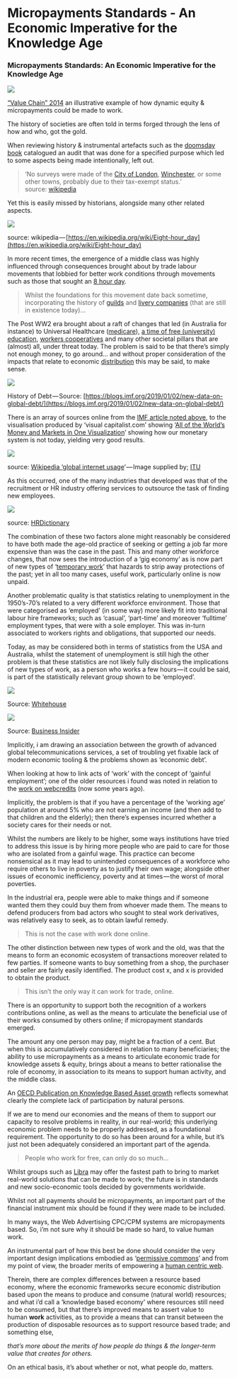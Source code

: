 # Micropayments Standards - An Economic Imperative for the Knowledge Age


### Micropayments Standards: An Economic Imperative for the Knowledge Age

![](https://cdn-images-1.medium.com/max/800/1*OaY27298lXNOwMctYDKwVQ.png)

[“Value Chain” 2014](https://docs.google.com/drawings/d/1oUsSlPEh8erOdkQJCLzFHBaqp7AYOJCqDw82YrCg9f4/edit) an illustrative example of how dynamic equity & micropayments could be made to work.

The history of societies are often told in terms forged through the lens of how and who, got the gold.

When reviewing history & instrumental artefacts such as the [doomsday book](https://en.wikipedia.org/wiki/Domesday_Book) catalogued an audit that was done for a specified purpose which led to some aspects being made intentionally, left out.

> ‘No surveys were made of the [City of London](https://en.wikipedia.org/wiki/City_of_London "City of London"), [Winchester](https://en.wikipedia.org/wiki/Winchester "Winchester"), or some other towns, probably due to their tax-exempt status.’ source: [wikipedia](https://en.wikipedia.org/wiki/Domesday_Book#Content_and_organisation)

Yet this is easily missed by historians, alongside many other related aspects.

![](https://cdn-images-1.medium.com/max/800/1*beJ_W8vKsLqq7a9mREKAhA.jpeg)

source: wikipedia — [https://en.wikipedia.org/wiki/Eight-hour_day](https://en.wikipedia.org/wiki/Eight-hour_day)

In more recent times, the emergence of a middle class was highly influenced through consequences brought about by trade labour movements that lobbied for better work conditions through movements such as those that sought an [8 hour day](https://en.wikipedia.org/wiki/Eight-hour_day).

> Whilst the foundations for this movement date back sometime, incorporating the history of [guilds](https://en.wikipedia.org/wiki/Guild) and [livery companies](https://en.wikipedia.org/wiki/Livery_company) (that are still in existence today)…

The Post WW2 era brought about a raft of changes that led (in Australia for instance) to Universal Healthcare ([medicare](https://en.wikipedia.org/wiki/Medicare_%28Australia%29)), [a time of free (university) education](https://en.wikipedia.org/wiki/Tertiary_education_fees_in_Australia#Abolition_of_university_fees), [workers cooperatives](https://en.wikipedia.org/wiki/Worker_cooperative) and many other societal pillars that are (almost) all, under threat today. The problem is said to be that there’s simply not enough money, to go around… and without proper consideration of the impacts that relate to economic [distribution](https://en.wikipedia.org/wiki/Distribution_%28economics%29) this may be said, to make sense.

![](https://cdn-images-1.medium.com/max/800/1*YsAiYCjFno2Z6sBihU3pwQ.png)

History of Debt — Source: [https://blogs.imf.org/2019/01/02/new-data-on-global-debt/](https://blogs.imf.org/2019/01/02/new-data-on-global-debt/)

There is an array of sources online from the [IMF article noted above](https://blogs.imf.org/2019/01/02/new-data-on-global-debt/), to the visualisation produced by ‘visual capitalist.com’ showing ‘[All of the World’s Money and Markets in One Visualization](https://www.visualcapitalist.com/worlds-money-markets-one-visualization-2017/)’ showing how our monetary system is not today, yielding very good results.

![](https://cdn-images-1.medium.com/max/800/1*s90pCWeI0AsO_1kSFECBvQ.png)

source: [Wikipedia ‘global internet usage](https://en.wikipedia.org/wiki/Global_Internet_usage)’ — Image supplied by; [ITU](https://en.wikipedia.org/wiki/International_Telecommunications_Union)

As this occurred, one of the many industries that developed was that of the recruitment or HR industry offering services to outsource the task of finding new employees.

![](https://cdn-images-1.medium.com/max/800/1*NYEJbjj1xIx6jJhWNKs3JA.jpeg)

source: [HRDictionary](https://hrdictionaryblog.com/2012/10/28/evolution-of-human-resource-management/)

The combination of these two factors alone might reasonably be considered to have both made the age-old practice of seeking or getting a job far more expensive than was the case in the past. This and many other workforce changes, that now sees the introduction of a ‘gig economy’ as is now part of new types of ‘[temporary work](https://en.wikipedia.org/wiki/Temporary_work)’ that hazards to strip away protections of the past; yet in all too many cases, useful work, particularly online is now unpaid.

Another problematic quality is that statistics relating to unemployment in the 1950’s-70’s related to a very different workforce environment. Those that were categorised as ‘employed’ (in some way) more likely fit into traditional labour hire frameworks; such as ‘casual’, ‘part-time’ and moreover ‘fulltime’ employment types, that were with a sole employer. This was in-turn associated to workers rights and obligations, that supported our needs.

Today, as may be considered both in terms of statistics from the USA and Australia, whilst the statement of unemployment is still high the other problem is that these statistics are not likely fully disclosing the implications of new types of work, as a person who works a few hours — it could be said, is part of the statistically relevant group shown to be ‘employed’.

![](https://cdn-images-1.medium.com/max/800/1*GBJFrBXH99CZtIgWoQidLQ.png)

Source: [Whitehouse](https://www.whitehouse.gov/articles/americas-unemployment-rate-falls-lowest-level-almost-50-years/)

![](https://cdn-images-1.medium.com/max/800/1*47Sq-dYC4LrFQ1w-aodysA.jpeg)

Source: [Business Insider](https://www.businessinsider.com.au/australia-jobs-report-september-2018-10)

Implicitly, i am drawing an association between the growth of advanced global telecommunications services, a set of troubling yet fixable lack of modern economic tooling & the problems shown as ‘economic debt’.

When looking at how to link acts of ‘work’ with the concept of ‘gainful employment’; one of the older resources i found was noted in relation to the [work on webcredits](https://web.archive.org/web/20131020125735/http://www.w3.org/community/webpayments/wiki/Web_Credits) (now some years ago).

Implicitly, the problem is that if you have a percentage of the ‘working age’ population at around 5% who are not earning an income (and then add to that children and the elderly); then there’s expenses incurred whether a society cares for their needs or not.

Whilst the numbers are likely to be higher, some ways institutions have tried to address this issue is by hiring more people who are paid to care for those who are isolated from a gainful wage. This practice can become nonsensical as it may lead to unintended consequences of a workforce who require others to live in poverty as to justify their own wage; alongside other issues of economic inefficiency, poverty and at times — the worst of moral poverties.

In the industrial era, people were able to make things and if someone wanted them they could buy them from whoever made them. The means to defend producers from bad actors who sought to steal work derivatives, was relatively easy to seek, as to obtain lawful remedy.

> This is not the case with work done online.

The other distinction between new types of work and the old, was that the means to form an economic ecosystem of transactions moreover related to few parties. If someone wants to buy something from a shop, the purchaser and seller are fairly easily identified. The product cost x, and x is provided to obtain the product.

> This isn’t the only way it can work for trade, online.

There is an opportunity to support both the recognition of a workers contributions online, as well as the means to articulate the beneficial use of their works consumed by others online; if micropayment standards emerged.

The amount any one person may pay, might be a fraction of a cent. But when this is accumulatively considered in relation to many beneficiaries; the ability to use micropayments as a means to articulate economic trade for knowledge assets & equity, brings about a means to better rationalise the role of economy, in association to its means to support human activity, and the middle class.

An [OECD Publication on Knowledge Based Asset growth](https://www.oecd.org/sti/inno/newsourcesofgrowthknowledge-basedcapital.htm) reflects somewhat clearly the complete lack of participation by natural persons.

If we are to mend our economies and the means of them to support our capacity to resolve problems in reality, in our real-world; this underlying economic problem needs to be properly addressed, as a foundational requirement. The opportunity to do so has been around for a while, but it’s just not been adequately considered an important part of the agenda.

> People who work for free, can only do so much…

Whilst groups such as [Libra](https://libra.org) may offer the fastest path to bring to market real-world solutions that can be made to work; the future is in standards and new socio-economic tools decided by governments worldwide.

Whilst not all payments should be micropayments, an important part of the financial instrument mix should be found if they were made to be included.

In many ways, the Web Advertising CPC/CPM systems are micropayments based. So, i’m not sure why it should be made so hard, to value human work.

An instrumental part of how this best be done should consider the very important design implications embodied as ‘[permissive commons](https://medium.com/@timothy.holborn/permissioned-commons-7fc33a1ce23e)’ and from my point of view, the broader merits of empowering a [human centric web](https://medium.com/@timothy.holborn/the-semantic-inforg-the-human-centric-web-reality-check-tech-50e2fa124ed4).

Therein, there are complex differences between a resource based economy, where the economic frameworks secure economic distribution based upon the means to produce and consume (natural world) resources; and what i’d call a ‘knowledge based economy’ where resources still need to be consumed, but that there’s improved means to assert value to human **work** activities, as to provide a means that can transit between the production of disposable resources as to support resource based trade; and something else,

_that’s more about the merits of how people do things & the longer-term value that creates for others._

On an ethical basis, it’s about whether or not, what people do, matters.